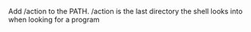 Add /action to the PATH. /action is the last directory the shell looks into when looking for a program
